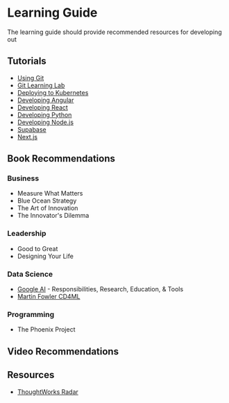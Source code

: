 # Learning Guide

The learning guide should provide recommended resources for developing out

## Tutorials

- [Using Git](https://docs.github.com/en/get-started/quickstart/hello-world)
- [Git Learning Lab](https://lab.github.com/)
- [Deploying to Kubernetes](https://kubernetes.io/docs/tutorials/kubernetes-basics/)
- [Developing Angular](https://angular.io/start)
- [Developing React](https://react.dev/learn)
- [Developing Python](https://www.python.org/about/gettingstarted/)
- [Developing Node.js](https://nodejs.org/en/docs/guides/getting-started-guide/)
- [Supabase](https://supabase.com/docs)
- [Next.js](https://nextjs.org/learn)

## Book Recommendations

### Business
- Measure What Matters
- Blue Ocean Strategy
- The Art of Innovation
- The Innovator's Dilemma

### Leadership
- Good to Great
- Designing Your Life


### Data Science
- [Google AI](https://ai.google/) - Responsibilities, Research, Education, & Tools
- [Martin Fowler CD4ML](https://martinfowler.com/articles/cd4ml.html)

### Programming
- The Phoenix Project


## Video Recommendations


## Resources
- [ThoughtWorks Radar](https://www.thoughtworks.com/en-us/radar)
